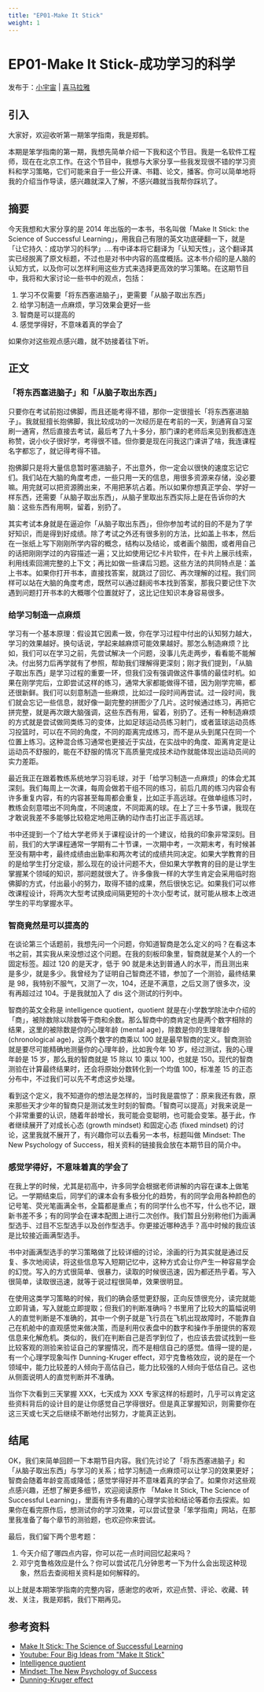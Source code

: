 ```yaml
---
title: "EP01-Make It Stick"
weight: 1
---
```


# EP01-Make It Stick-成功学习的科学

发布于：[小宇宙](https://www.xiaoyuzhoufm.com/episodes/61d1bc2eee197a3aac3daba1) | [喜马拉雅](https://www.ximalaya.com/sound/488676346)

## 引入

大家好，欢迎收听第一期笨学指南，我是郑鹤。

本期是笨学指南的第一期，我想先简单介绍一下我和这个节目。我是一名软件工程师，现在在北京工作。在这个节目中，我想与大家分享一些我发现很不错的学习资料和学习策略，它们可能来自于一些公开课、书籍、论文，播客。你可以简单地将我的介绍当作导读，感兴趣就深入了解，不感兴趣就当我帮你踩坑了。

## 摘要

今天我想和大家分享的是 2014 年出版的一本书，书名叫做「Make It Stick: the Science of Successful Learning」，用我自己有限的英文功底硬翻一下，就是「让它持久：成功学习的科学」....有中译本将它翻译为「认知天性」，这个翻译其实已经脱离了原文标题，不过也是对书中内容的高度概括。这本书介绍的是人脑的认知方式，以及你可以怎样利用这些方式来选择更高效的学习策略。在这期节目中，我将和大家讨论一些书中的观点，包括：

1. 学习不仅需要「将东西塞进脑子」，更需要「从脑子取出东西」
2. 给学习制造一点麻烦，学习效果会更好一些
3. 智商是可以提高的
4. 感觉学得好，不意味着真的学会了

如果你对这些观点感兴趣，就不妨接着往下听。

## 正文

### 「将东西塞进脑子」和「从脑子取出东西」

只要你在考试前抱过佛脚，而且还能考得不错，那你一定很擅长「将东西塞进脑子」。我就挺擅长抱佛脚，我比较成功的一次经历是在考前的一天，到通宵自习室刷一通宵，然后直接去考试，最后考了九十多分，那门课的老师后来见到我都连连称赞，说小伙子很好学，考得很不错。但你要是现在问我这门课讲了啥，我连课程名字都忘了，就记得考得不错。

抱佛脚只是将大量信息暂时塞进脑子，不出意外，你一定会以很快的速度忘记它们。我们站在大脑的角度考虑，一些只用一天的信息，用很多资源来存储，没必要嘛。用完就可以把资源腾出来，不用把茅坑占着。所以如果你想真正学会、学好一样东西，还需要「从脑子取出东西」，从脑子里取出东西实际上是在告诉你的大脑：这些东西有用啊，留着，别扔了。

其实考试本身就是在逼迫你「从脑子取出东西」，但你参加考试的目的不是为了学好知识，而是得到好成绩。除了考试之外还有很多别的方法，比如盖上书本，然后在一张纸上写下刚刚所学内容的概念，结构以及结论，或者画个脑图，或者用自己的话把刚刚学过的内容描述一遍；又比如使用记忆卡片软件，在卡片上展示线索，利用线索回溯完整的上下文；再比如做一些课后习题。这些方法的共同特点是：盖上书本。如果你打开书本，直接找答案，就跳过了回忆、再次理解的过程。我们同样可以站在大脑的角度考虑，既然可以通过翻阅书本找到答案，那我只要记住下次遇到问题打开书本的大概哪个位置就好了，这比记住知识本身容易很多。

### 给学习制造一点麻烦

学习有一个基本原理：假设其它因素一致，你在学习过程中付出的认知努力越大，学习的效果越好。换句话说，学起来越麻烦可能效果越好。那怎么制造麻烦？比如，我们可以在学习之前，先尝试解决一个问题，没事儿先走两步，看看能不能解决。付出努力后再学就有了参照，帮助我们理解得更深刻；刚才我们提到，「从脑子取出东西」是学习过程的重要一环，但我们没有强调做这件事情的最佳时机。如果在刚学完后，立即尝试这样的练习，通常大家都能做得不错，因为刚学完嘛，都还很新鲜。我们可以刻意制造一些麻烦，比如过一段时间再尝试。过一段时间，我们就会忘记一些信息，就好像一副完整的拼图少了几片。这时候通过练习，再把它拼完整，就是再次跟大脑强调，这些东西有用，留着，别扔了。还有一种制造麻烦的方式就是尝试做同类练习的变体，比如足球运动员练习射门，或者篮球运动员练习投篮时，可以在不同的角度，不同的距离完成练习，而不是从头到尾只在同一个位置上练习。这种混合练习通常也更接近于实战，在实战中的角度、距离肯定是让运动员不舒服的，能在不舒服的情况下高质量完成技术动作就能体现出运动员间的实力差距。

最近我正在跟着教练系统地学习羽毛球，对于「给学习制造一点麻烦」的体会尤其深刻。我们每周上一次课，每周会做若干组不同的练习，前后几周的练习内容会有许多重复内容，有的内容甚至每周都会重复，比如正手高远球。在做单组练习时，教练会刻意喂出不同角度，不同速度，不同距离的球。在上了三十多节课，我现在才敢说我差不多能够比较稳定地用正确的动作击打出正手高远球。

书中还提到一个了给大学老师关于课程设计的一个建议，给我的印象非常深刻。目前，我们的大学课程通常一学期有二十节课，一次期中考，一次期末考，有时候甚至没有期中考，最终成绩由出勤率和两次考试的成绩共同决定。如果大学教育的目的是给学生打分定级，那么现在的设计问题不大，但如果大学教育的目的是让学生掌握某个领域的知识，那问题就很大了。许多像我一样的大学生肯定会采用临时抱佛脚的方式，付出最小的努力，取得不错的成果，然后很快忘记。如果我们可以修改课程设计，将两次大型考试换成间隔更短的十次小型考试，就可能从根本上改进学生的平均掌握水平。

### 智商竟然是可以提高的

在谈论第三个话题前，我想先问一个问题，你知道智商是怎么定义的吗？在看这本书之前，其实我从来没想过这个问题。在我的刻板印象里，智商就是某个人的一个固定标签。超过 120 的是天才，低于 90 就是未达到普通人的水平，而且测出来是多少，就是多少。我曾经为了证明自己智商还不错，参加了一个测验，最终结果是 98，我特别不服气，又测了一次，104，还是不满意，之后又测了很多次，没有再超过过 104。于是我就加入了 dis 这个测试的行列中。

智商的英文全称是 intelligence quotient，quotient 就是在小学数学除法中介绍的「商」，被除数除以除数等于商和余数。那么智商中的商肯定也是两个数字相除的结果，这里的被除数是你的心理年龄 (mental age)，除数是你的生理年龄 (chronological age)，这两个数字的商乘以 100 就是最早智商的定义。智商测验就是要尽可能精确地测量你的心理年龄，比如我今年 10 岁，经过测试，我的心理年龄是 15 岁，那么我的智商就是 15 除以 10 乘以 100，也就是 150。现代的智商测验在计算最终结果时，还会将原始分数转化到一个均值 100，标准差 15 的正态分布中，不过我们可以先不考虑这步处理。

看到这个定义，我不知道你的想法是怎样的，当时我是震惊了：原来我还有救，原来那些天才少年的智商只是测试发生时刻的智商。「智商可以提高」对我来说是一个非常重要的认识，随着年龄增长，我可能会变聪明，也可能会变笨。基于此，作者继续展开了对成长心态 (growth mindset) 和固定心态 (fixed mindset) 的讨论，这里我就不展开了，有兴趣你可以去看另一本书，标题叫做 Mindset: The New Psychology of Success，相关资料的链接我会放在本期节目的简介中。

### 感觉学得好，不意味着真的学会了

在我上学的时候，尤其是初高中，许多同学会根据老师讲解的内容在课本上做笔记。一学期结束后，同学们的课本会有多极分化的趋势，有的同学会用各种颜色的记号笔、荧光笔画满全书，全篇都是重点；有的同学什么也不写，什么也不记，跟新书差不多；有的同学会在课本配图上进行二次创作。我们暂且分别称他们为画满型选手、过目不忘型选手以及创作型选手。你更接近哪种选手？高中时候的我应该是比较接近画满型选手。

书中对画满型选手的学习策略做了比较详细的讨论，涂画的行为其实就是通过反复、多次地阅读，将这些信息写入短期记忆中，这种方式会让你产生一种容易学会的幻觉。写入的方式很简单、很暴力，读取的时候很迅速，因为都还热乎着。写入很简单，读取很迅速，就等于说过程很简单，效果很明显。

在使用这类学习策略的时候，我们的确会感觉更舒服，正向反馈很充分，读完就能立即背诵，写入就能立即提取；但我们的判断准确吗？书里用了比较大的篇幅说明人的直觉判断是不准确的，其中一个例子就是飞行员在飞机出现故障时，不能靠自己在机舱中的直观感觉来做决策，而是利用仪表盘中的数字和操作手册提供的客观信息来化解危机。类似的，我们在判断自己是否学到位了，也应该去尝试找到一些比较客观的测验来验证自己的掌握情况，而不是相信自己的感觉。值得一提的是，有一个心理学现象叫作 Dunning-Kruger effect，邓宁克鲁格效应，说的是在一个领域中，能力比较差的人倾向于高估自己，能力比较强的人倾向于低估自己。这也从侧面说明人的直觉判断并不准确。

当你下次看到三天掌握 XXX，七天成为 XXX 专家这样的标题时，几乎可以肯定这些资料背后的设计目的是让你感觉自己学得很好。但是真正掌握知识，则需要你在这三天或七天之后继续不断地付出努力，才能真正达到。

## 结尾

OK，我们来简单回顾一下本期节目内容。我们先讨论了「将东西塞进脑子」和「从脑子取出东西」与学习的关系；给学习制造一点麻烦可以让学习的效果更好；智商会随着年龄变高或降低；感觉学得好并不意味着真的学会了。如果你对这些观点感兴趣，还想了解更多细节，欢迎阅读原作 「Make It Stick, The Science of Successful Learning」，里面有许多有趣的心理学实验和结论等着你去探索。如果你在看完原作后，想测试你的学习效果，可以尝试登录「笨学指南」网站，在那里我准备了每个章节的测验题，也欢迎你来尝试。

最后，我们留下两个思考题：

1. 今天介绍了哪四点内容，你可以花一点时间回忆起来吗？
2. 邓宁克鲁格效应是什么？你可以尝试花几分钟思考一下为什么会出现这种现象，然后去查阅相关资料是如何解释的。

以上就是本期笨学指南的完整内容，感谢您的收听，欢迎点赞、评论、收藏、转发、关注，我是郑鹤，我们下期再见。

## 参考资料

* [Make It Stick: The Science of Successful Learning](https://g.co/kgs/D4XxLA)
* [Youtube: Four Big Ideas from "Make It Stick"](https://www.youtube.com/watch?v=hcyEdtCiDDY)
* [Intelligence quotient](https://en.wikipedia.org/wiki/Intelligence_quotient)
* [Mindset: The New Psychology of Success](https://g.co/kgs/bCMExh)
* [Dunning-Kruger effect](https://en.wikipedia.org/wiki/Dunning%E2%80%93Kruger_effect)


